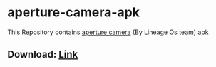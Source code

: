 # aperture-camera-apk
This Repository contains [aperture camera](https://github.com/LineageOS/android_packages_apps_Aperture) (By Lineage Os team) apk

## **Download:** [Link](https://github.com/Luciogi/aperture-camera-apk/releases)

